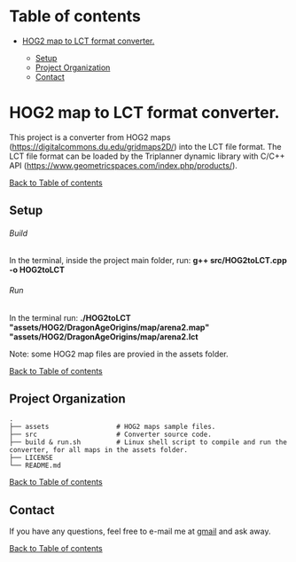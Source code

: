 # <a name="toc">Table of contents 

* [HOG2 map to LCT format converter.](#HOG2toLCT)

	* [Setup](#setup)
	* [Project Organization](#p_organization)
	* [Contact](#contact)


# <a name="HOG2toLCT">HOG2 map to LCT format converter.


This project is a converter from HOG2 maps (https://digitalcommons.du.edu/gridmaps2D/) into the LCT file format.
The LCT file format can be loaded by the Triplanner dynamic library with C/C++ API (https://www.geometricspaces.com/index.php/products/). 

[Back to Table of contents](#toc)


## <a name="setup">Setup

###### Build 

In the terminal, inside the project main folder, run:
**g++ src/HOG2toLCT.cpp -o HOG2toLCT**

###### Run

In the terminal run:
**./HOG2toLCT "assets/HOG2/DragonAgeOrigins/map/arena2.map" "assets/HOG2/DragonAgeOrigins/map/arena2.lct**

Note: some HOG2 map files are provied in the assets folder.

[Back to Table of contents](#toc)


## <a name="p_organization">Project Organization


    .
    ├── assets                 # HOG2 maps sample files. 
    ├── src                    # Converter source code.
    ├── build & run.sh         # Linux shell script to compile and run the converter, for all maps in the assets folder.
    ├── LICENSE
    └── README.md

[Back to Table of contents](#toc)


## <a name="contact">Contact

If you have any questions, feel free to e-mail me at [gmail](mailto://g.n.p.amador@gmail.com) and ask away.

[Back to Table of contents](#toc)
